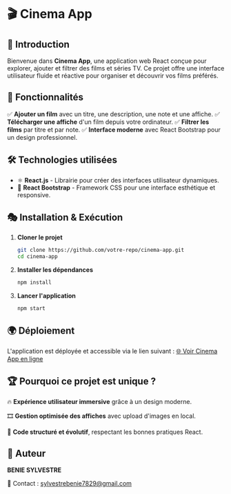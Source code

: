 # 🎬 Cinema App

## 🚀 Introduction
Bienvenue dans **Cinema App**, une application web React conçue pour explorer, ajouter et filtrer des films et séries TV. Ce projet offre une interface utilisateur fluide et réactive pour organiser et découvrir vos films préférés. 

## 📌 Fonctionnalités
✅ **Ajouter un film** avec un titre, une description, une note et une affiche.
✅ **Télécharger une affiche** d'un film depuis votre ordinateur.
✅ **Filtrer les films** par titre et par note.
✅ **Interface moderne** avec React Bootstrap pour un design professionnel.


## 🛠️ Technologies utilisées
- ⚛️ **React.js** - Librairie pour créer des interfaces utilisateur dynamiques.
- 🎨 **React Bootstrap** - Framework CSS pour une interface esthétique et responsive.

## 🎭 Installation & Exécution
1. **Cloner le projet**
   ```bash
   git clone https://github.com/votre-repo/cinema-app.git
   cd cinema-app
   ```
2. **Installer les dépendances**
   ```bash
   npm install
   ```
3. **Lancer l'application**
   ```bash
   npm start
   ```

## 🌍 Déploiement
L'application est déployée et accessible via le lien suivant :
[🌐 Voir Cinema App en ligne](https://cinema-app-puce.vercel.app/)

## 🏆 Pourquoi ce projet est unique ?

🔥 **Expérience utilisateur immersive** grâce à un design moderne.

🎞 **Gestion optimisée des affiches** avec upload d'images en local.

🧠 **Code structuré et évolutif**, respectant les bonnes pratiques React.


## 👤 Auteur

**BENIE SYLVESTRE**

📧 Contact : sylvestrebenie7829@gmail.com

